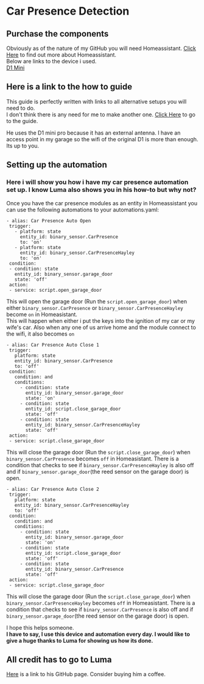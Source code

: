 # Car Presence Detection

## Purchase the components
Obviously as of the nature of my GitHub you will need Homeassistant. [Click Here](https://www.home-assistant.io/) to find out more about Homeassistant.  
Below are links to the device i used.  
[D1 Mini](https://www.banggood.com/custlink/Gm3KgKZrD4)  

## Here is a link to the how to guide  

This guide is perfectly written with links to all alternative setups you will need to do.  
I don't think there is any need for me to make another one. [Click Here](https://community.home-assistant.io/t/wifi-mqtt-car-presence-sensor-for-garage-door-automation/32886) to go to the guide.  

He uses the D1 mini pro because it has an external antenna. I have an access point in my garage so the wifi of the original D1 is more than enough. Its up to you.  

## Setting up the automation
### Here i will show you how i have my car presence automation set up. I know Luma also shows you in his how-to but why not?  

Once you have the car presence modules as an entity in Homeassistant you can use the following automations to your automations.yaml:


```
- alias: Car Presence Auto Open
 trigger:
   - platform: state
     entity_id: binary_sensor.CarPresence
     to: 'on'
   - platform: state
     entity_id: binary_sensor.CarPresenceHayley
     to: 'on'
 condition:
 - condition: state
   entity_id: binary_sensor.garage_door
   state: 'off'
 action:
 - service: script.open_garage_door
```  
This will open the garage door (Run the `script.open_garage_door`) when either `binary_sensor.CarPresence` or `binary_sensor.CarPresenceHayley` become `on` in Homeasistant.  
This will happen when either i put the keys into the ignition of my car or my wife's car. Also when any one of us arrive home and the module connect to the wifi, it also becomes `on`  


```
- alias: Car Presence Auto Close 1
 trigger:
   platform: state
   entity_id: binary_sensor.CarPresence
   to: 'off'
 condition:
   condition: and
   conditions:
     - condition: state
       entity_id: binary_sensor.garage_door
       state: 'on'
     - condition: state
       entity_id: script.close_garage_door
       state: 'off'
     - condition: state
       entity_id: binary_sensor.CarPresenceHayley
       state: 'off'
 action:
 - service: script.close_garage_door
```
This will close the garage door (Run the `script.close_garage_door`) when `binary_sensor.CarPresence` becomes `off` in Homeasistant. There is a condition that checks to see if `binary_sensor.CarPresenceHayley` is also off and if `binary_sensor.garage_door`(the reed sensor on the garage door) is open.  


```
- alias: Car Presence Auto Close 2
 trigger:
   platform: state
   entity_id: binary_sensor.CarPresenceHayley
   to: 'off'
 condition:
   condition: and
   conditions:
     - condition: state
       entity_id: binary_sensor.garage_door
       state: 'on'
     - condition: state
       entity_id: script.close_garage_door
       state: 'off'
     - condition: state
       entity_id: binary_sensor.CarPresence
       state: 'off'
 action:
 - service: script.close_garage_door
```
This will close the garage door (Run the `script.close_garage_door`) when `binary_sensor.CarPresenceHayley` becomes `off` in Homeasistant. There is a condition that checks to see if `binary_sensor.CarPresence` is also off and if `binary_sensor.garage_door`(the reed sensor on the garage door) is open.  

I hope this helps someone.  
**I have to say, I use this device and automation every day. I would like to give a huge thanks to Luma for showing us how its done.**  

## All credit has to go to Luma
[Here](https://github.com/aderusha) is a link to his GitHub page. Consider buying him a coffee.

